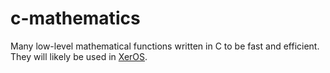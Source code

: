 # c-mathematics
Many low-level mathematical functions written in C to be fast and efficient. They will likely be used in [XerOS](https://github.com/xarvveron/xeros/ 'My operating system writen in C').
